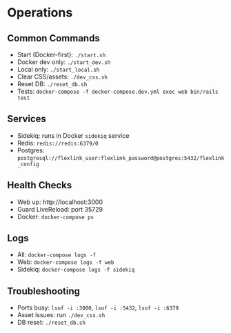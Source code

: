 # Operations

## Common Commands
- Start (Docker-first): `./start.sh`
- Docker dev only: `./start_dev.sh`
- Local only: `./start_local.sh`
- Clear CSS/assets: `./dev_css.sh`
- Reset DB: `./reset_db.sh`
- Tests: `docker-compose -f docker-compose.dev.yml exec web bin/rails test`

## Services
- Sidekiq: runs in Docker `sidekiq` service
- Redis: `redis://redis:6379/0`
- Postgres: `postgresql://flexlink_user:flexlink_password@postgres:5432/flexlink_config`

## Health Checks
- Web up: http://localhost:3000
- Guard LiveReload: port 35729
- Docker: `docker-compose ps`

## Logs
- All: `docker-compose logs -f`
- Web: `docker-compose logs -f web`
- Sidekiq: `docker-compose logs -f sidekiq`

## Troubleshooting
- Ports busy: `lsof -i :3000`, `lsof -i :5432`, `lsof -i :6379`
- Asset issues: run `./dev_css.sh`
- DB reset: `./reset_db.sh`


